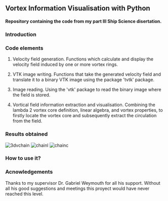 ## Vortex Information Visualisation with Python
#### Repository containing the code from my part III Ship Science disertation.

### Introduction

### Code elements
1. Velocity field generation. Functions which calculate and display the velocity field induced by one or more vortex rings.

2. VTK image writing. Functions that take the generated velocity field and translate it to a binary VTK image using the package 'tvtk' package.

3. Image reading. Using the 'vtk' package to read the binary image where the field is stored.

4. Vortical field information extraction and visualisation. Combining the lambda 2 vortex core definition, linear algebra, and vortex properties, to firstly locate the vortex core and subsequently extract the circulation from the field. 

### Results obtained

![3dvchain](https://cloud.githubusercontent.com/assets/10100481/9027607/cf689992-3953-11e5-8f24-4a60161b2c20.png)
![chainl](https://cloud.githubusercontent.com/assets/10100481/9027612/01a8de30-3954-11e5-92a0-efbd0d02b373.png)
![chainc](https://cloud.githubusercontent.com/assets/10100481/9027614/0b578936-3954-11e5-9b86-479a22d94fb7.png)

### How to use it?

### Acnowledgements

Thanks to my supervisor Dr. Gabriel Weymouth for all his support. Without all his good suggestions and meetings this proyect would have never reached this level. 

